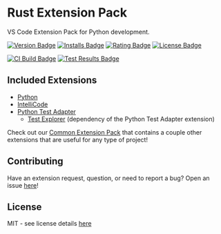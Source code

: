 # Rust Extension Pack
VS Code Extension Pack for Python development. 

[![Version Badge][version-badge]][ext-url]
[![Installs Badge][installs-badge]][ext-url]
[![Rating Badge][rating-badge]][ext-url]
[![License Badge][license-badge]][license-url]  

[![CI Build Badge][ci-badge]][ci-pipeline-url]
[![Test Results Badge][tests-badge]][ci-pipeline-url]

## Included Extensions

* [Python][python-ext-url]
* [IntelliCode][intellicode-ext-url]
* [Python Test Adapter][python-test-adapter-ext-url]
  * [Test Explorer][test-explorer-ext-url] (dependency of the Python Test Adapter extension)

Check out our [Common Extension Pack][common-ext-pack-url] that contains a couple other extensions that are useful for any type of project!

## Contributing
Have an extension request, question, or need to report a bug? Open an issue [here][open-issue-url]!

## License
MIT - see license details [here][license-url] 

[license-url]: https://github.com/swellaby/vscode-python-pack/blob/master/LICENSE
[contributing-doc-url]: https://github.com/swellaby/vscode-python-pack/blob/master/.github/CONTRIBUTING.md
[license-badge]: https://img.shields.io/github/license/swellaby/vscode-python-pack.svg?style=flat-square&color=blue
[ci-badge]: https://img.shields.io/azure-devops/build/swellaby/opensource/46/master.svg?style=flat-square
[ci-pipeline-url]: https://dev.azure.com/swellaby/OpenSource/_build?definitionId=46
[tests-badge]: https://img.shields.io/azure-devops/tests/swellaby/opensource/46/master.svg?style=flat-square
[installs-badge]: https://img.shields.io/vscode-marketplace/d/swellaby.python-pack.svg?style=flat-square
[version-badge]: https://img.shields.io/vscode-marketplace/v/swellaby.python-pack.svg?style=flat-square&label=marketplace
[rating-badge]: https://img.shields.io/vscode-marketplace/r/swellaby.python-pack.svg?style=flat-square
[ext-url]: https://marketplace.visualstudio.com/items?itemName=swellaby.python-pack
[common-ext-pack-url]: https://marketplace.visualstudio.com/items?itemName=swellaby.common-pack
[open-issue-url]: https://github.com/swellaby/vscode-python-pack/issues/new/choose
[python-ext-url]: https://marketplace.visualstudio.com/items?itemName=ms-python.python
[intellicode-ext-url]:https://marketplace.visualstudio.com/items?itemName=VisualStudioExptTeam.vscodeintellicode
[python-test-adapter-ext-url]: https://marketplace.visualstudio.com/items?itemName=LittleFoxTeam.vscode-python-test-adapter
[test-explorer-ext-url]: https://marketplace.visualstudio.com/items?itemName=hbenl.vscode-test-explorer
